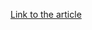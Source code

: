[Link to the article](https://thehackernews.com/2025/02/microsoft-russian-linked-hackers-using.html)
